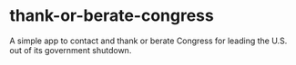 # thank-or-berate-congress
A simple app to contact and thank or berate Congress for leading the U.S. out of its government shutdown.
